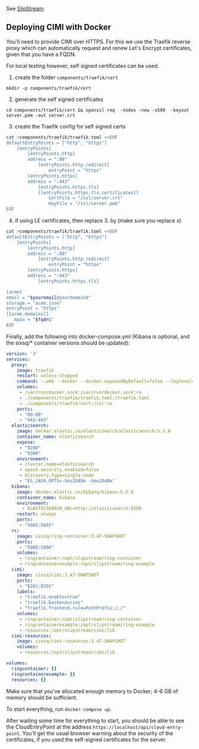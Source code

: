 See [SlipStream](https://github.com/slipstream/SlipStream).


## Deploying CIMI with Docker

You'll need to provide CIMI over HTTPS. For this we use the 
Traefik reverse proxy which can automatically request and renew 
Let's Encrypt certificates, given that you have a FQDN.

For local testing however, self signed certificates can be used.

1. create the folder `components/traefik/cert`

`mkdir -p components/traefik/cert`

2. generate the self signed certificates

`cd components/traefik/cert && openssl req  -nodes -new -x509  -keyout server.pem -out server.crt`

3. create the Traefik config for self signed certs

```bash
cat >components/traefik/traefik.toml <<EOF
defaultEntryPoints = ["http", "https"]
    [entryPoints]
        [entryPoints.http]
        address = ":80"
            [entryPoints.http.redirect]
                entryPoint = "https"
        [entryPoints.https]
        address = ":443"
            [entryPoints.https.tls]
            [[entryPoints.https.tls.certificates]]
                CertFile = "/ssl/server.crt"
                KeyFile = "/ssl/server.pem"
EOF
```

4. if using LE certificates, then replace 3. by (make sure you replace $x$)

```bash
cat >components/traefik/traefik.toml <<EOF
defaultEntryPoints = ["http", "https"]
    [entryPoints]
        [entryPoints.http]
        address = ":80"
            [entryPoints.http.redirect]
                entryPoint = "https"
        [entryPoints.https]
        address = ":443"
            [entryPoints.https.tls]

[acme]
email = "$youremail@yourdomain$"
storage = "acme.json"
entryPoint = "https"
[[acme.domains]]
   main = "$fqdn$"
EOF
```

Finally, add the following into docker-compose.yml (Kibana is optional, and the sixsq/* container versions should be updated):
```yaml
version: '3'
services:
  proxy:
    image: traefik
    restart: unless-stopped
    command: --web --docker --docker.exposedByDefault=false --loglevel=info
    volumes:
     - /var/run/docker.sock:/var/run/docker.sock:ro
     - ./components/traefik/traefik.toml:/traefik.toml
     - ./components/traefik/cert:/ssl:ro
    ports:
     - "80:80"
     - "443:443"
  elasticsearch:
    image: docker.elastic.co/elasticsearch/elasticsearch:5.5.0
    container_name: elasticsearch
    expose:
     - "9200"
     - "9300"
    environment:
     - cluster.name=elasticsearch
     - xpack.security.enabled=false
     - discovery.type=single-node
     - "ES_JAVA_OPTS=-Xms2048m -Xmx2048m"
  kibana:
    image: docker.elastic.co/kibana/kibana:5.5.0
    container_name: kibana
    environment:
      - ELASTICSEARCH_URL=http://elasticsearch:9200
    restart: always
    ports:
     - "5601:5601"
  rc:
    image: sixsq/ring-container:3.47-SNAPSHOT
    ports:
     - "5000:5000"
    volumes:
     - ringcontainer:/opt/slipstream/ring-container
     - ringcontainerexample:/opt/slipstream/ring-example
  cimi:
    image: sixsq/cimi:3.47-SNAPSHOT
    ports:
     - "8201:8201"
    labels:
     - "traefik.enable=true"
     - "traefik.backend=cimi"
     - "traefik.frontend.rule=PathPrefix:/,/"
    volumes:
     - ringcontainer:/opt/slipstream/ring-container
     - ringcontainerexample:/opt/slipstream/ring-example
     - resources:/opt/slipstream/cimi/lib
  cimi-resources:
    image: sixsq/cimi-resources:3.47-SNAPSHOT
    volumes:
     - resources:/opt/slipstream/cimi/lib

volumes:
  ringcontainer: {}
  ringcontainerexample: {}
  resources: {}
```

Make sure that you've allocated enough memory to Docker; 4-6 GB of memory 
should be sufficient.

To start everything, run `docker-compose up`.

After waiting some time for everything to start, you should be able to 
see the CloudEntryPoint at the address `https://localhost/api/cloud-entry-point`.
You'll get the usual browser warning about the security of the certificates, 
if you used the self-signed certificates for the server.


